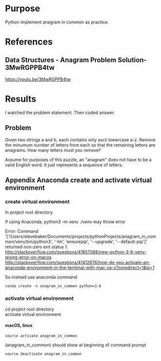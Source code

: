 # Purpose
Python implement anagram in common as practice.  

# References
## Data Structures - Anagram Problem Solution-3MwRGPPB4tw
https://youtu.be/3MwRGPPB4tw

# Results
I watched the problem statement.
Then coded answer.

## Problem
Given two strings a and b, each contains only ascii lowercase a-z.
Remove the minumum number of letters from each so that the remaining letters are anagrams.
How many letters must you remove?

Assume for purposes of this puzzle, an "anagram" does not have to be a valid English word.
It just represents a sequence of letters.


## Appendix Anaconda create and activate virtual environment

### create virtual environment
In project root directory  

If using Anaconda, python3 -m venv ./venv may throw error  

Error: Command '['/Users/stevebaker/Documents/projects/pythonProjects/anagram_in_common/venv/bin/python3', '-Im', 'ensurepip', '--upgrade', '--default-pip']' returned non-zero exit status 1.  
http://stackoverflow.com/questions/41857088/new-python-3-6-venv-giving-error-on-macos  
http://stackoverflow.com/questions/41412876/how-do-you-activate-an-anaconda-environment-in-the-terminal-with-mac-os-x?noredirect=1&lq=1  

So instead use anaconda command  

    conda create -n anagram_in_common python=3.6

### activate virtual environment
cd project root directory  
activate virtual environment

#### macOS, linux

    source activate anagram_in_common

(anagram_in_common) should show at beginning of command prompt  

    source deactivate anagram_in_common

